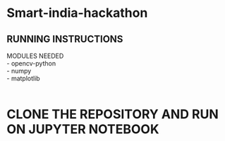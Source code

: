 # Smart-india-hackathon

<h2>RUNNING INSTRUCTIONS</h2>
MODULES NEEDED<br/>
 - opencv-python<br/>
 - numpy<br/>
 - matplotlib<br/><br/>

# CLONE THE REPOSITORY AND RUN ON JUPYTER NOTEBOOK

